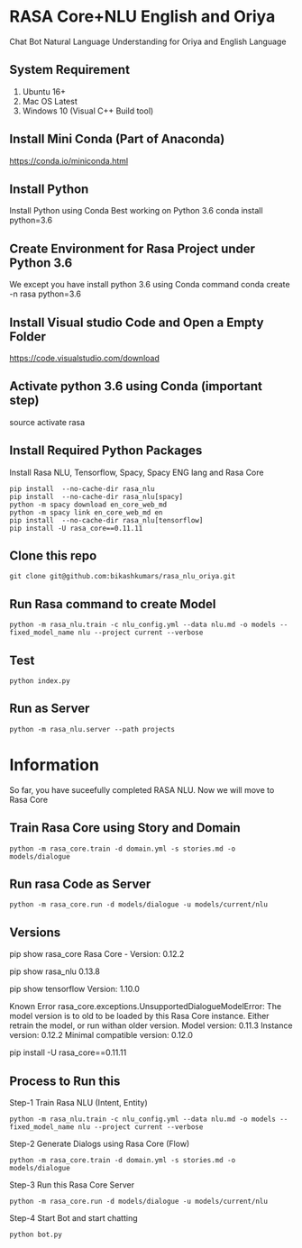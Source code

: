 # RASA Core+NLU English and Oriya
Chat Bot Natural Language Understanding for Oriya and English Language

## System Requirement
1. Ubuntu 16+
2. Mac OS Latest
3. Windows 10 (Visual C++ Build tool)

## Install Mini Conda (Part of Anaconda)
https://conda.io/miniconda.html


## Install Python
Install Python using Conda
Best working on Python 3.6
conda install python=3.6

## Create Environment for Rasa Project under Python 3.6
We except you have install python 3.6 using Conda command
conda create -n rasa python=3.6

## Install Visual studio Code and Open a Empty Folder
https://code.visualstudio.com/download

## Activate python 3.6 using Conda (important step)
source activate rasa

## Install Required Python Packages
Install Rasa NLU, Tensorflow, Spacy, Spacy ENG lang and Rasa Core
```
pip install  --no-cache-dir rasa_nlu
pip install  --no-cache-dir rasa_nlu[spacy]
python -m spacy download en_core_web_md
python -m spacy link en_core_web_md en
pip install  --no-cache-dir rasa_nlu[tensorflow]
pip install -U rasa_core==0.11.11
```

## Clone this repo
```
git clone git@github.com:bikashkumars/rasa_nlu_oriya.git
```

## Run Rasa command to create Model
```
python -m rasa_nlu.train -c nlu_config.yml --data nlu.md -o models --fixed_model_name nlu --project current --verbose
```

## Test
```
python index.py
```

## Run as Server
```
python -m rasa_nlu.server --path projects
```

# Information
So far, you have suceefully completed RASA NLU. Now we will move to Rasa Core


## Train Rasa Core using Story and Domain
```
python -m rasa_core.train -d domain.yml -s stories.md -o models/dialogue
```

## Run rasa Code as Server
```
python -m rasa_core.run -d models/dialogue -u models/current/nlu
```

## Versions
pip show rasa_core
Rasa Core - Version: 0.12.2

pip show rasa_nlu
0.13.8

pip show tensorflow
Version: 1.10.0

Known Error
rasa_core.exceptions.UnsupportedDialogueModelError: The model version is to old to be loaded by this Rasa Core instance. Either retrain the model, or run withan older version. Model version: 0.11.3 Instance version: 0.12.2 Minimal compatible version: 0.12.0

pip install -U rasa_core==0.11.11


## Process to Run this

Step-1 Train Rasa NLU (Intent, Entity)
```
python -m rasa_nlu.train -c nlu_config.yml --data nlu.md -o models --fixed_model_name nlu --project current --verbose
```

Step-2 Generate Dialogs using Rasa Core (Flow)
```
python -m rasa_core.train -d domain.yml -s stories.md -o models/dialogue
```

Step-3 Run this Rasa Core Server
```
python -m rasa_core.run -d models/dialogue -u models/current/nlu
```

Step-4 Start Bot and start chatting
```
python bot.py
```